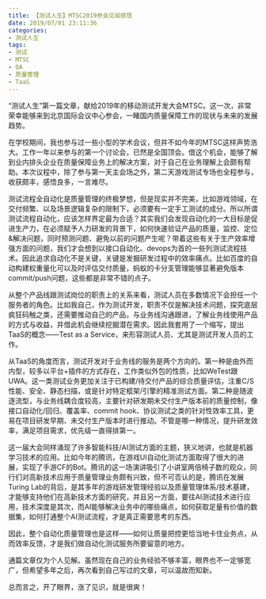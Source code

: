 ```yaml
---
title: 【测试人生】MTSC2019参会见闻感悟
date: 2019/07/01 23:11:36
categories:
- 测试人生
tags:
- 测试
- MTSC
- QA
- 质量管理
- TaaS
---
```


“测试人生”第一篇文章，献给2019年的移动测试开发大会MTSC。这一次，非常荣幸能够来到北京国际会议中心参会，一睹国内质量保障工作的现状与未来的发展趋势。

在学校期间，我也参与过一些小型的学术会议，但并不如今年的MTSC这样声势浩大。工作一年以来参与的第一个讨论会，已然是全国顶会。借这个机会，能够了解到业内排头企业在质量保障业务上的解决方案，对于自己在业务理解上会颇有帮助。本次议程中，除了参与第一天主会场之外，第二天游戏测试专场也全程参与，收获颇丰，感悟良多，一言难尽。

<!-- more -->

测试流程全自动化是质量管理的终极梦想，但是现实并不完美，比如游戏领域，在交付频繁、以及场景逻辑复杂的限制下，必须要有一定手工测试的成分。所以所谓测试流程自动化，应该怎样界定最为合适？其实我们会发现自动化的一大目标是促进生产力，在必须赋予人力研发的背景下，如何快速验证产品的质量，监控、定位&解决问题，同时预测问题、避免以前的问题产生呢？带着这些有关于生产效率增强方面的问题，我们才会想到以接口自动化、devops为首的一些列测试流程技术。因此追求自动化不是关键，关键是发掘研发过程中的效率痛点。比如百度的自动构建权重量化可以及时评估交付质量，蚂蚁的卡分支管理能够显著避免版本commit/push问题，这些都是非常不错的点子。

从整个产品线跟测试岗位的职责上的关系来看，测试人员在多数情况下会担任一个服务者的角色。比如我自己，作为测试开发，职责不仅是解决技术问题，探究底层疯狂码触之类，还需要推动自己的产品，与业务线沟通跟进，了解业务线使用产品的方式与收益，并借此机会继续挖掘潜在需求。因此我套用了一个缩写，提出TaaS的概念——Test as a Service，来形容测试人员、尤其是测试开发人员的工作。

从TaaS的角度而言，测试开发对于业务线的服务是两个方向的。第一种是由外而内型，较多以平台+插件的方式存在，工作类似外包的性质，比如WeTest跟UWA。这一类测试业务更加关注于已构建/待交付产品的综合质量评估，注重C/S性能、安全、静态扫描，或是针对特定框架/引擎的精准测试方面。第二种是随波逐流型，与业务线耦合度较高，主要针对研发期未交付生产版本前的质量控制，像接口自动化/回归、覆盖率、commit hook、协议测试之类的针对性效率工具，更易在项目研发早期、未交付生产版本时进行推动。不管是哪一种情况，提升研发效率，满足项目需求，优先级一直得排第一。

这一届大会同样涌现了许多智能科技/AI测试方面的主题，狭义地讲，也就是机器学习技术的应用。比如今年的腾讯，在游戏UI自动化测试方面取得了很大的进展，实现了手游CF的Bot。腾讯的这一场演讲吸引了小讲室两倍椅子数的观众，同行们对高新技术应用于质量管理业务颇有兴致，但不可否认的是，腾讯在发展Turing Lab的背后，是其多年的游戏研发管理经验以及质量管理体系/技术基建，才能够支持他们在高新技术方面的研究，并且另一方面，要往AI测试技术进行应用，技术深度是其次，而AI能够解决业务中的哪些痛点，如何获取足量有价值的数据集，如何打通整个AI测试流程，才是真正需要思考的东西。

因此，整个自动化质量管理也是这样——如何让质量把控更恰当地卡住业务点，从而效率反馈，才是我们做自动化测试服务所要留意的地方。

通篇文章仅为个人见解。虽然现在自己的业务经验不够丰富，眼界也不一定够宽广，但希望多年之后，再次看到自己写过的文章，可以温故而知新。

总而言之，开了眼界，涨了见识，就是很爽！
